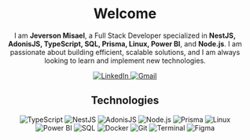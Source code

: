 <h1 align="center">Welcome</h1>

<p align="center">
  I am <strong>Jeverson Misael</strong>, a Full Stack Developer specialized in <strong>NestJS, AdonisJS, TypeScript, SQL, Prisma, Linux, Power BI</strong>, and <strong>Node.js</strong>. I am passionate about building efficient, scalable solutions, and I am always looking to learn and implement new technologies.
</p>

<div align="center">
    <a href="https://www.linkedin.com/in/jeverson-misael-da-cruz-filho-136533262/" target="_blank">
        <img src="https://img.shields.io/badge/LinkedIn-%230A66C2.svg?style=for-the-badge&logo=linkedin&logoColor=white" alt="LinkedIn">
    </a>
    <a href="mailto:jeversonmisaeldacruzfilho@gmail.com" target="_blank">
        <img src="https://img.shields.io/badge/Gmail-%23D14836.svg?style=for-the-badge&logo=gmail&logoColor=white" alt="Gmail">
    </a>
</div>

<h2 align="center">Technologies</h2>

<div align="center">
    <img src="https://img.shields.io/badge/TypeScript-%23007ACC?style=for-the-badge&logo=typescript&logoColor=white" alt="TypeScript">
    <img src="https://img.shields.io/badge/NestJS-%23E0234E?style=for-the-badge&logo=nestjs&logoColor=white" alt="NestJS">
    <img src="https://img.shields.io/badge/Adonis.js-%235A45FF?style=for-the-badge&logo=adonisjs&logoColor=white" alt="AdonisJS">
    <img src="https://img.shields.io/badge/Node.js-%2343853D?style=for-the-badge&logo=node.js&logoColor=white" alt="Node.js">
    <img src="https://img.shields.io/badge/Prisma-2D3748?style=for-the-badge&logo=Prisma&logoColor=white" alt="Prisma">
    <img src="https://img.shields.io/badge/Linux-%23FCC624?style=for-the-badge&logo=linux&logoColor=black" alt="Linux">
    <img src="https://img.shields.io/badge/Power%20BI-F2C811?style=for-the-badge&logo=power-bi&logoColor=black" alt="Power BI">
    <img src="https://img.shields.io/badge/SQL-4479A1?style=for-the-badge&logo=mysql&logoColor=white" alt="SQL">
    <img src="https://img.shields.io/badge/Docker-%232496ED?style=for-the-badge&logo=docker&logoColor=white" alt="Docker">
    <img src="https://img.shields.io/badge/Git-%23F05032?style=for-the-badge&logo=git&logoColor=white" alt="Git">
    <img src="https://img.shields.io/badge/Terminal-%23000000?style=for-the-badge&logo=gnu-bash&logoColor=white" alt="Terminal">
    <img src="https://img.shields.io/badge/Figma-%23F24E1E?style=for-the-badge&logo=figma&logoColor=white" alt="Figma">
</div>
